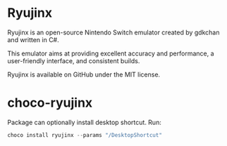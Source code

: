 ﻿# Ryujinx

Ryujinx is an open-source Nintendo Switch emulator created by gdkchan and written in C#.

This emulator aims at providing excellent accuracy and performance, a user-friendly interface, and consistent builds.

Ryujinx is available on GitHub under the MIT license.

# choco-ryujinx

Package can optionally install desktop shortcut. Run:

```powershell
choco install ryujinx --params "/DesktopShortcut"
```
